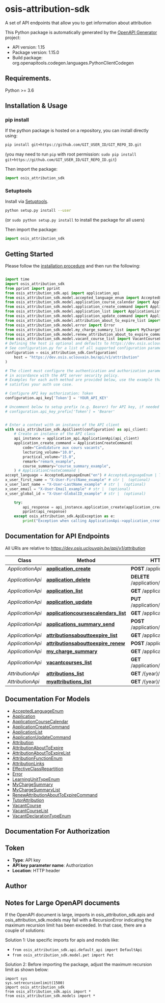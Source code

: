 # osis-attribution-sdk
A set of API endpoints that allow you to get information about attribution

This Python package is automatically generated by the [OpenAPI Generator](https://openapi-generator.tech) project:

- API version: 1.15
- Package version: 1.15.0
- Build package: org.openapitools.codegen.languages.PythonClientCodegen

## Requirements.

Python >= 3.6

## Installation & Usage
### pip install

If the python package is hosted on a repository, you can install directly using:

```sh
pip install git+https://github.com/GIT_USER_ID/GIT_REPO_ID.git
```
(you may need to run `pip` with root permission: `sudo pip install git+https://github.com/GIT_USER_ID/GIT_REPO_ID.git`)

Then import the package:
```python
import osis_attribution_sdk
```

### Setuptools

Install via [Setuptools](http://pypi.python.org/pypi/setuptools).

```sh
python setup.py install --user
```
(or `sudo python setup.py install` to install the package for all users)

Then import the package:
```python
import osis_attribution_sdk
```

## Getting Started

Please follow the [installation procedure](#installation--usage) and then run the following:

```python

import time
import osis_attribution_sdk
from pprint import pprint
from osis_attribution_sdk.api import application_api
from osis_attribution_sdk.model.accepted_language_enum import AcceptedLanguageEnum
from osis_attribution_sdk.model.application_course_calendar import ApplicationCourseCalendar
from osis_attribution_sdk.model.application_create_command import ApplicationCreateCommand
from osis_attribution_sdk.model.application_list import ApplicationList
from osis_attribution_sdk.model.application_update_command import ApplicationUpdateCommand
from osis_attribution_sdk.model.attribution_about_to_expire_list import AttributionAboutToExpireList
from osis_attribution_sdk.model.error import Error
from osis_attribution_sdk.model.my_charge_summary_list import MyChargeSummaryList
from osis_attribution_sdk.model.renew_attribution_about_to_expire_command import RenewAttributionAboutToExpireCommand
from osis_attribution_sdk.model.vacant_course_list import VacantCourseList
# Defining the host is optional and defaults to https://dev.osis.uclouvain.be/api/v1/attribution
# See configuration.py for a list of all supported configuration parameters.
configuration = osis_attribution_sdk.Configuration(
    host = "https://dev.osis.uclouvain.be/api/v1/attribution"
)

# The client must configure the authentication and authorization parameters
# in accordance with the API server security policy.
# Examples for each auth method are provided below, use the example that
# satisfies your auth use case.

# Configure API key authorization: Token
configuration.api_key['Token'] = 'YOUR_API_KEY'

# Uncomment below to setup prefix (e.g. Bearer) for API key, if needed
# configuration.api_key_prefix['Token'] = 'Bearer'


# Enter a context with an instance of the API client
with osis_attribution_sdk.ApiClient(configuration) as api_client:
    # Create an instance of the API class
    api_instance = application_api.ApplicationApi(api_client)
    application_create_command = ApplicationCreateCommand(
        code="Candidature aux cours vacants",
        lecturing_volume="10.0",
        practical_volume="15.0",
        remark="remark_example",
        course_summary="course_summary_example",
    ) # ApplicationCreateCommand | 
accept_language = AcceptedLanguageEnum("en") # AcceptedLanguageEnum | The header advertises which languages the client is able to understand, and which locale variant is preferred. (By languages, we mean natural languages, such as English, and not programming languages.)  (optional)
x_user_first_name = "X-User-FirstName_example" # str |  (optional)
x_user_last_name = "X-User-LastName_example" # str |  (optional)
x_user_email = "X-User-Email_example" # str |  (optional)
x_user_global_id = "X-User-GlobalID_example" # str |  (optional)

    try:
        api_response = api_instance.application_create(application_create_command, accept_language=accept_language, x_user_first_name=x_user_first_name, x_user_last_name=x_user_last_name, x_user_email=x_user_email, x_user_global_id=x_user_global_id)
        pprint(api_response)
    except osis_attribution_sdk.ApiException as e:
        print("Exception when calling ApplicationApi->application_create: %s\n" % e)
```

## Documentation for API Endpoints

All URIs are relative to *https://dev.osis.uclouvain.be/api/v1/attribution*

Class | Method | HTTP request | Description
------------ | ------------- | ------------- | -------------
*ApplicationApi* | [**application_create**](docs/ApplicationApi.md#application_create) | **POST** /application/ | 
*ApplicationApi* | [**application_delete**](docs/ApplicationApi.md#application_delete) | **DELETE** /application/{application_uuid}/ | 
*ApplicationApi* | [**application_list**](docs/ApplicationApi.md#application_list) | **GET** /application/ | 
*ApplicationApi* | [**application_update**](docs/ApplicationApi.md#application_update) | **PUT** /application/{application_uuid}/ | 
*ApplicationApi* | [**applicationcoursescalendars_list**](docs/ApplicationApi.md#applicationcoursescalendars_list) | **GET** /application/calendars | 
*ApplicationApi* | [**applications_summary_send**](docs/ApplicationApi.md#applications_summary_send) | **POST** /application/send_summary | 
*ApplicationApi* | [**attributionsabouttoexpire_list**](docs/ApplicationApi.md#attributionsabouttoexpire_list) | **GET** /application/renewal | 
*ApplicationApi* | [**attributionsabouttoexpire_renew**](docs/ApplicationApi.md#attributionsabouttoexpire_renew) | **POST** /application/renewal | 
*ApplicationApi* | [**my_charge_summary**](docs/ApplicationApi.md#my_charge_summary) | **GET** /application/my_charges | 
*ApplicationApi* | [**vacantcourses_list**](docs/ApplicationApi.md#vacantcourses_list) | **GET** /application/vacant_courses | 
*AttributionApi* | [**attributions_list**](docs/AttributionApi.md#attributions_list) | **GET** /{year}/{global_id}/ | 
*AttributionApi* | [**myattributions_list**](docs/AttributionApi.md#myattributions_list) | **GET** /{year}/me | 


## Documentation For Models

 - [AcceptedLanguageEnum](docs/AcceptedLanguageEnum.md)
 - [Application](docs/Application.md)
 - [ApplicationCourseCalendar](docs/ApplicationCourseCalendar.md)
 - [ApplicationCreateCommand](docs/ApplicationCreateCommand.md)
 - [ApplicationList](docs/ApplicationList.md)
 - [ApplicationUpdateCommand](docs/ApplicationUpdateCommand.md)
 - [Attribution](docs/Attribution.md)
 - [AttributionAboutToExpire](docs/AttributionAboutToExpire.md)
 - [AttributionAboutToExpireList](docs/AttributionAboutToExpireList.md)
 - [AttributionFunctionEnum](docs/AttributionFunctionEnum.md)
 - [AttributionLinks](docs/AttributionLinks.md)
 - [EffectiveClassRepartition](docs/EffectiveClassRepartition.md)
 - [Error](docs/Error.md)
 - [LearningUnitTypeEnum](docs/LearningUnitTypeEnum.md)
 - [MyChargeSummary](docs/MyChargeSummary.md)
 - [MyChargeSummaryList](docs/MyChargeSummaryList.md)
 - [RenewAttributionAboutToExpireCommand](docs/RenewAttributionAboutToExpireCommand.md)
 - [TutorAttribution](docs/TutorAttribution.md)
 - [VacantCourse](docs/VacantCourse.md)
 - [VacantCourseList](docs/VacantCourseList.md)
 - [VacantDeclarationTypeEnum](docs/VacantDeclarationTypeEnum.md)


## Documentation For Authorization


## Token

- **Type**: API key
- **API key parameter name**: Authorization
- **Location**: HTTP header


## Author




## Notes for Large OpenAPI documents
If the OpenAPI document is large, imports in osis_attribution_sdk.apis and osis_attribution_sdk.models may fail with a
RecursionError indicating the maximum recursion limit has been exceeded. In that case, there are a couple of solutions:

Solution 1:
Use specific imports for apis and models like:
- `from osis_attribution_sdk.api.default_api import DefaultApi`
- `from osis_attribution_sdk.model.pet import Pet`

Solution 2:
Before importing the package, adjust the maximum recursion limit as shown below:
```
import sys
sys.setrecursionlimit(1500)
import osis_attribution_sdk
from osis_attribution_sdk.apis import *
from osis_attribution_sdk.models import *
```

